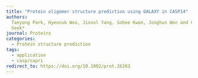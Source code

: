 ```yaml
---
title: "Protein oligomer structure prediction using GALAXY in CASP14"
authors:
  Taeyong Park, Hyeonuk Woo, Jinsol Yang, Sohee Kwon, Jonghun Won and Chaok
  Seok*
journal: Proteins
categories:
  - Protein structure prediction
tags:
  - application
  - casp/capri
redirect_to: https://doi.org/10.1002/prot.26203
---
```

